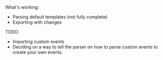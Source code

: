 What's working:
- Parsing default templates (not fully complete)
- Exporting with changes

TODO:
- Importing custom events
- Deciding on a way to tell the parser on how to parse custom events to create your own events.
